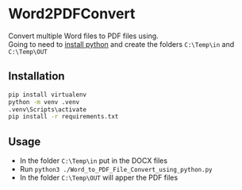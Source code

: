 # Word2PDFConvert  
Convert multiple Word files to PDF files using.  
Going to need to [install python](https://realpython.com/installing-python/) and create the folders `C:\Temp\in` and `C:\Temp\OUT`   
## Installation  
```bash
pip install virtualenv
python -m venv .venv
.venv\Scripts\activate
pip install -r requirements.txt
```
## Usage  
- In the folder `C:\Temp\in` put in the DOCX files 
- Run `python3 ./Word_to_PDF_File_Convert_using_python.py` 
- In the folder `C:\Temp\OUT` will apper the PDF files 
